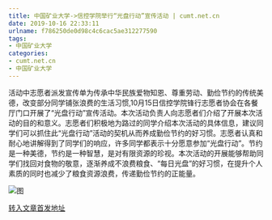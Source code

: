 ```yaml
---
title: 中国矿业大学->信控学院举行“光盘行动”宣传活动 | cumt.net.cn
date: 2019-10-16 22:33:11
urlname: f786250de0d98c4c6cac5ae312277590
tags: 
- 中国矿业大学
categories:
- cumt.net.cn
- 中国矿业大学
---
```

活动中志愿者派发宣传单为传承中华民族爱物知恩、尊重劳动、勤俭节约的传统美德，改变部分同学铺张浪费的生活习惯,10月15日信控学院锋行志愿者协会在各餐厅门口开展了“光盘行动”宣传活动。本次活动负责人向志愿者们介绍了开展本次活动的目的和意义。志愿者们积极地为路过的同学介绍本次活动的具体信息，建议同学们可以抓住此“光盘行动”活动的契机从而养成勤俭节约的好习惯。志愿者认真和耐心地讲解得到了同学们的响应，许多同学都表示十分愿意参加“光盘行动”。节约是一种美德，节约是一种智慧，是对有限资源的珍视。本次活动的开展能够帮助同学们找回对食物的敬意，逐渐养成不浪费粮食、“每日光盘”的好习惯，在提升个人素质的同时也减少了粮食资源浪费，传递勤俭节约的正能量。

![图](http://xwzx.cumt.edu.cn/_upload/article/images/97/ea/ed6779ce41d38956c812dd88f697/71fd1a62-32e5-493c-8d0c-209239a85f3a.jpg)

[转入文章首发地址](http://xwzx.cumt.edu.cn/52/12/c523a545298/page.htm)